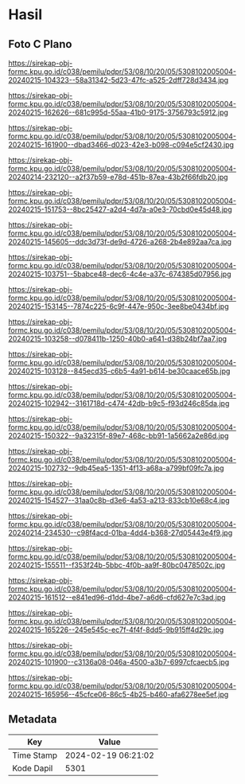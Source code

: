 # Hasil

## Foto C Plano

https://sirekap-obj-formc.kpu.go.id/c038/pemilu/pdpr/53/08/10/20/05/5308102005004-20240215-104323--58a31342-5d23-47fc-a525-2dff728d3434.jpg

https://sirekap-obj-formc.kpu.go.id/c038/pemilu/pdpr/53/08/10/20/05/5308102005004-20240215-162626--681c995d-55aa-41b0-9175-3756793c5912.jpg

https://sirekap-obj-formc.kpu.go.id/c038/pemilu/pdpr/53/08/10/20/05/5308102005004-20240215-161900--dbad3466-d023-42e3-b098-c094e5cf2430.jpg

https://sirekap-obj-formc.kpu.go.id/c038/pemilu/pdpr/53/08/10/20/05/5308102005004-20240214-232120--a2f37b59-e78d-451b-87ea-43b2f66fdb20.jpg

https://sirekap-obj-formc.kpu.go.id/c038/pemilu/pdpr/53/08/10/20/05/5308102005004-20240215-151753--8bc25427-a2d4-4d7a-a0e3-70cbd0e45d48.jpg

https://sirekap-obj-formc.kpu.go.id/c038/pemilu/pdpr/53/08/10/20/05/5308102005004-20240215-145605--ddc3d73f-de9d-4726-a268-2b4e892aa7ca.jpg

https://sirekap-obj-formc.kpu.go.id/c038/pemilu/pdpr/53/08/10/20/05/5308102005004-20240215-103751--5babce48-dec6-4c4e-a37c-674385d07956.jpg

https://sirekap-obj-formc.kpu.go.id/c038/pemilu/pdpr/53/08/10/20/05/5308102005004-20240215-153145--7874c225-6c9f-447e-950c-3ee8be0434bf.jpg

https://sirekap-obj-formc.kpu.go.id/c038/pemilu/pdpr/53/08/10/20/05/5308102005004-20240215-103258--d078411b-1250-40b0-a641-d38b24bf7aa7.jpg

https://sirekap-obj-formc.kpu.go.id/c038/pemilu/pdpr/53/08/10/20/05/5308102005004-20240215-103128--845ecd35-c6b5-4a91-b614-be30caace65b.jpg

https://sirekap-obj-formc.kpu.go.id/c038/pemilu/pdpr/53/08/10/20/05/5308102005004-20240215-102942--3161718d-c474-42db-b9c5-f93d246c85da.jpg

https://sirekap-obj-formc.kpu.go.id/c038/pemilu/pdpr/53/08/10/20/05/5308102005004-20240215-150322--9a32315f-89e7-468c-bb91-1a5662a2e86d.jpg

https://sirekap-obj-formc.kpu.go.id/c038/pemilu/pdpr/53/08/10/20/05/5308102005004-20240215-102732--9db45ea5-1351-4f13-a68a-a799bf09fc7a.jpg

https://sirekap-obj-formc.kpu.go.id/c038/pemilu/pdpr/53/08/10/20/05/5308102005004-20240215-154527--31aa0c8b-d3e6-4a53-a213-833cb10e68c4.jpg

https://sirekap-obj-formc.kpu.go.id/c038/pemilu/pdpr/53/08/10/20/05/5308102005004-20240214-234530--c98f4acd-01ba-4dd4-b368-27d05443e4f9.jpg

https://sirekap-obj-formc.kpu.go.id/c038/pemilu/pdpr/53/08/10/20/05/5308102005004-20240215-155511--f353f24b-5bbc-4f0b-aa9f-80bc0478502c.jpg

https://sirekap-obj-formc.kpu.go.id/c038/pemilu/pdpr/53/08/10/20/05/5308102005004-20240215-161512--e841ed96-d1dd-4be7-a6d6-cfd627e7c3ad.jpg

https://sirekap-obj-formc.kpu.go.id/c038/pemilu/pdpr/53/08/10/20/05/5308102005004-20240215-165226--245e545c-ec7f-4f4f-8dd5-9b915ff4d29c.jpg

https://sirekap-obj-formc.kpu.go.id/c038/pemilu/pdpr/53/08/10/20/05/5308102005004-20240215-101900--c3136a08-046a-4500-a3b7-6997cfcaecb5.jpg

https://sirekap-obj-formc.kpu.go.id/c038/pemilu/pdpr/53/08/10/20/05/5308102005004-20240215-165956--45cfce06-86c5-4b25-b460-afa6278ee5ef.jpg


## Metadata

| Key        | Value               |
| ---------- | ------------------- |
| Time Stamp | 2024-02-19 06:21:02 |
| Kode Dapil | 5301                |



